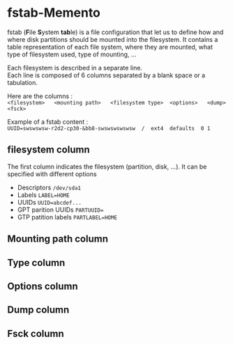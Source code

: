 # fstab-Memento

fstab (**F**ile **S**ystem **tab**le) is a file configuration that let us to define how and where disk partitions should be mounted into the filesystem. It contains a table representation of each file system, where they are mounted, what type of filesystem used, type of mounting, ...

Each filesystem is described in a separate line.  
Each line is composed of 6 columns separated by a blank space or a tabulation.

Here are the columns :  
`<filesystem>   <mounting path>   <filesystem type>  <options>   <dump>  <fsck>`

Example of a fstab content :  
`UUID=swswswsw-r2d2-cp30-&bb8-swswswswswsw  /  ext4  defaults  0 1`

## filesystem column

The first column indicates the filesystem (partition, disk, ...). It can be specified with different options

- Descriptors `/dev/sda1`
- Labels `LABEL=HOME`
- UUIDs `UUID=abcdef...`
- GPT parition UUIDs `PARTUUID=`
- GTP patition labels `PARTLABEL=HOME`


## Mounting path column

## Type column

## Options column

## Dump column

## Fsck column

